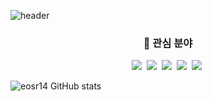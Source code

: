 
![header](https://capsule-render.vercel.app/api?&type=slice&color=00D4FF&height=100&section=heade&text=Kwanghee%20Shin&fontSize=90)  

<h3 align="center"> 🔨 관심 분야 </h3>

<p align="center">
  <img src="https://img.shields.io/badge/Android-3DDC84?style=flat-square&logo=Android&logoColor=white"/></a>&nbsp 
  <img src="https://img.shields.io/badge/Kotlin-0095D5?style=flat-square&logo=Kotlin&logoColor=white"/></a>&nbsp 
  <img src="https://img.shields.io/badge/Java-007396?style=flat-square&logo=Java&logoColor=white"/></a>&nbsp 
  <img src="https://img.shields.io/badge/ReactiveX-B7178C?style=flat-square&logo=ReactiveX&logoColor=white"/></a>&nbsp 
  <img src="https://img.shields.io/badge/Swift-FA7343?style=flat-square&logo=Swift&logoColor=white"/></a>&nbsp 
</p>



![eosr14 GitHub stats](https://github-readme-stats.vercel.app/api?username=eosr14&show_icons=true)
